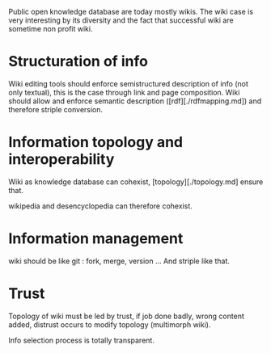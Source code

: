 
Public open knowledge database are today mostly wikis. The wiki case is very interesting by its diversity and the fact that successful wiki are sometime non profit wiki.
# Structuration of info

Wiki editing tools should enforce semistructured description of info (not only textual), this is the case through link and page composition. Wiki should allow and enforce semantic description ([rdf][./rdfmapping.md]) and therefore striple conversion.

# Information topology and interoperability

Wiki as knowledge database can cohexist, [topology][./topology.md] ensure that. 

wikipedia and desencyclopedia can therefore cohexist.

# Information management

wiki should be like git : fork, merge, version ... And striple like that.

# Trust

Topology of wiki must be led by trust, if job done badly, wrong content added, distrust occurs to modify topology (multimorph wiki).

Info selection process is totally transparent.
